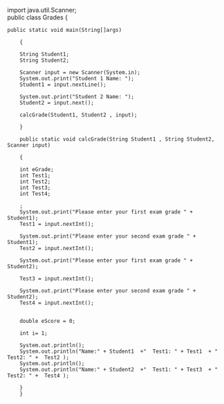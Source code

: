 import java.util.Scanner; 	
public class Grades {

	public static void main(String[]args)

		{

		String Student1;
		String Student2;
		
		Scanner input = new Scanner(System.in);
		System.out.print("Student 1 Name: ");
		Student1 = input.nextLine();
		
		System.out.print("Student 2 Name: ");
		Student2 = input.next();

		calcGrade(Student1, Student2 , input);

		}

		public static void calcGrade(String Student1 , String Student2, Scanner input)

		{
	
		int eGrade;
		int Test1;
		int Test2;
		int Test3;
		int Test4;
		
		;
		System.out.print("Please enter your first exam grade " + Student1);
		Test1 = input.nextInt();

		System.out.print("Please enter your second exam grade " + Student1);
		Test2 = input.nextInt();
		
		System.out.print("Please enter your first exam grade " + Student2);

		Test3 = input.nextInt();

		System.out.print("Please enter your second exam grade " + Student2);
		Test4 = input.nextInt();

		
		double eScore = 0;

		int i= 1;
		
		System.out.println();
		System.out.println("Name:" + Student1  +"  Test1: " + Test1  + " Test2: " +  Test2 );
		System.out.println();
		System.out.println("Name:" + Student2  +"  Test1: " + Test3  + " Test2: " +  Test4 );
		
		}
		}
